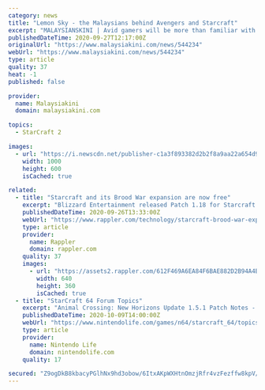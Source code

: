 ```yaml
---
category: news
title: "Lemon Sky - the Malaysians behind Avengers and Starcraft"
excerpt: "MALAYSIANSKINI | Avid gamers will be more than familiar with massive game titles such as the Final Fantasy VII Remake, Spiderman, Last of Us Part II, and Marvel's Avengers. But what they are likely to be oblivious to, is that those are just some of the ..."
publishedDateTime: 2020-09-27T12:17:00Z
originalUrl: "https://www.malaysiakini.com/news/544234"
webUrl: "https://www.malaysiakini.com/news/544234"
type: article
quality: 37
heat: -1
published: false

provider:
  name: Malaysiakini
  domain: malaysiakini.com

topics:
  - StarCraft 2

images:
  - url: "https://i.newscdn.net/publisher-c1a3f893382d2b2f8a9aa22a654d9c97/2020/09/0dfbe513f072de8230f06f38d3d9a818.jpg"
    width: 1000
    height: 600
    isCached: true

related:
  - title: "Starcraft and its Brood War expansion are now free"
    excerpt: "Blizzard Entertainment released Patch 1.18 for Starcraft and its Brood War expansion on Wednesday, April 19, making the classic real-time strategy game free for everyone to download and play on PC and Mac."
    publishedDateTime: 2020-09-26T13:33:00Z
    webUrl: "https://www.rappler.com/technology/starcraft-brood-war-expansion-free"
    type: article
    provider:
      name: Rappler
      domain: rappler.com
    quality: 37
    images:
      - url: "https://assets2.rappler.com/612F469A6EA84F6BAE882D2B94A4B421/img/68F8E5AACFEE4EA58CAF5CAA5B61599F/starcraft-118.jpg"
        width: 640
        height: 360
        isCached: true
  - title: "StarCraft 64 Forum Topics"
    excerpt: "Animal Crossing: New Horizons Update 1.5.1 Patch Notes - ... 12 hours ago Does Nintendo Have A Handheld Future Beyond The Switch? Y... 35 mins ago Random: Animal Crossing's Stalk Market Is Turning ..."
    publishedDateTime: 2020-10-09T14:00:00Z
    webUrl: "https://www.nintendolife.com/games/n64/starcraft_64/topics"
    type: article
    provider:
      name: Nintendo Life
      domain: nintendolife.com
    quality: 17

secured: "Z9ogDkB8kbacyPGlhNx9hd3obow/6ItxAKpWXHtnOmzjRfr4vzFezffw8kpV/eXSeNdJaME6y0hvYo9jPNb6ImGta9axP4KJWfBRcpBicik64Swqo18CUikYbGXAXzu61qg+tvHSsSJFK75Qc7WC3zhA98w0O9k8c6HaAZr0F8kSPV8e82cIktEQ3jVHURq7yQkasFP0vAIu3HvNaDaHmlxoMYkCKN+g/ZEeq+sQ9i0TUf/JY7FjjSFtQsD2JOH3emKCwtGfpLwG6aS9TuF/0LVEgtQnxzcMXPt0LF+JXJM9H8ZEmuTtSstBNZC3LhZWcd/18YjCfimDxFrC2Hj+ET8jyHCZ2ojFYfQq/iiZmdY=;8AGZkFq+YBc4ffzFVEvsNg=="
---
```


